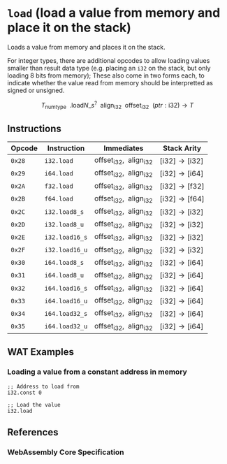
# `load` (load a value from memory and place it on the stack)

Loads a value from memory and places it on the stack.

For integer types, there are additional opcodes to allow loading values smaller than result data type (e.g. placing an `i32` on the stack, but only loading 8 bits from memory); These also come in two forms each, to indicate whether the value read from memory should be interpretted as signed or unsigned.

$$
T_\mathsf{numtype}
\enspace .\mathsf{load}
% \enspace N\_s^?
N\_s^?
% \enspace \mathsf{memarg}
\enspace \mathsf{align}_\mathsf{i32}
\enspace \mathsf{offset}_\mathsf{i32}
\enspace (ptr: \mathsf{i32}) \to T
$$

## Instructions

| Opcode | Instruction    | Immediates    | Stack Arity |
|--------|----------------|---------------|-------------|
| `0x28` | `i32.load`     | $\mathsf{offset}_\mathsf{i32}, \enspace \mathsf{align}_\mathsf{i32}$ | $[ \mathsf{i32} ] \to [ \mathsf{i32} ]$ |
| `0x29` | `i64.load`     | $\mathsf{offset}_\mathsf{i32}, \enspace \mathsf{align}_\mathsf{i32}$ | $[ \mathsf{i32} ] \to [ \mathsf{i64} ]$ |
| `0x2A` | `f32.load`     | $\mathsf{offset}_\mathsf{i32}, \enspace \mathsf{align}_\mathsf{i32}$ | $[ \mathsf{i32} ] \to [ \mathsf{f32} ]$ |
| `0x2B` | `f64.load`     | $\mathsf{offset}_\mathsf{i32}, \enspace \mathsf{align}_\mathsf{i32}$ | $[ \mathsf{i32} ] \to [ \mathsf{f64} ]$ |
| `0x2C` | `i32.load8_s`  | $\mathsf{offset}_\mathsf{i32}, \enspace \mathsf{align}_\mathsf{i32}$ | $[ \mathsf{i32} ] \to [ \mathsf{i32} ]$ |
| `0x2D` | `i32.load8_u`  | $\mathsf{offset}_\mathsf{i32}, \enspace \mathsf{align}_\mathsf{i32}$ | $[ \mathsf{i32} ] \to [ \mathsf{i32} ]$ |
| `0x2E` | `i32.load16_s` | $\mathsf{offset}_\mathsf{i32}, \enspace \mathsf{align}_\mathsf{i32}$ | $[ \mathsf{i32} ] \to [ \mathsf{i32} ]$ |
| `0x2F` | `i32.load16_u` | $\mathsf{offset}_\mathsf{i32}, \enspace \mathsf{align}_\mathsf{i32}$ | $[ \mathsf{i32} ] \to [ \mathsf{i32} ]$ |
| `0x30` | `i64.load8_s`  | $\mathsf{offset}_\mathsf{i32}, \enspace \mathsf{align}_\mathsf{i32}$ | $[ \mathsf{i32} ] \to [ \mathsf{i64} ]$ |
| `0x31` | `i64.load8_u`  | $\mathsf{offset}_\mathsf{i32}, \enspace \mathsf{align}_\mathsf{i32}$ | $[ \mathsf{i32} ] \to [ \mathsf{i64} ]$ |
| `0x32` | `i64.load16_s` | $\mathsf{offset}_\mathsf{i32}, \enspace \mathsf{align}_\mathsf{i32}$ | $[ \mathsf{i32} ] \to [ \mathsf{i64} ]$ |
| `0x33` | `i64.load16_u` | $\mathsf{offset}_\mathsf{i32}, \enspace \mathsf{align}_\mathsf{i32}$ | $[ \mathsf{i32} ] \to [ \mathsf{i64} ]$ |
| `0x34` | `i64.load32_s` | $\mathsf{offset}_\mathsf{i32}, \enspace \mathsf{align}_\mathsf{i32}$ | $[ \mathsf{i32} ] \to [ \mathsf{i64} ]$ |
| `0x35` | `i64.load32_u` | $\mathsf{offset}_\mathsf{i32}, \enspace \mathsf{align}_\mathsf{i32}$ | $[ \mathsf{i32} ] \to [ \mathsf{i64} ]$ |



## WAT Examples

### Loading a value from a constant address in memory

```wasm
;; Address to load from
i32.const 0

;; Load the value
i32.load
```



## References

### WebAssembly Core Specification

[^§2.4.7]: _Structure, Memory Instructions_ - <https://www.w3.org/TR/wasm-core-2/syntax/instructions.html#memory-instructions>
[^§4.4.7-load]: _Execution, Memory Instructions, load_ - <https://www.w3.org/TR/wasm-core-2/exec/instructions.html#exec-load>
